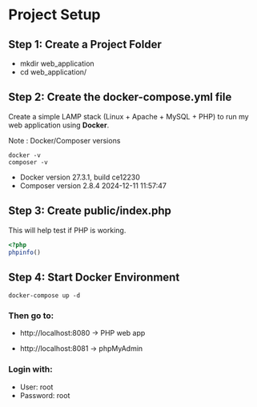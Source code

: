 # Project Setup
## Step 1: Create a Project Folder

- mkdir web_application
- cd web_application/
  
## Step 2: Create the docker-compose.yml file

Create a simple LAMP stack (Linux + Apache + MySQL + PHP) to run 
my web application using **Docker**.

Note : Docker/Composer versions
```
docker -v
composer -v
```
- Docker version 27.3.1, build ce12230
- Composer version 2.8.4 2024-12-11 11:57:47

## Step 3: Create public/index.php
This will help test if PHP is working.
```php
<?php
phpinfo()
```

## Step 4: Start Docker Environment

```
docker-compose up -d
```

### Then go to:

- http://localhost:8080 → PHP web app

- http://localhost:8081 → phpMyAdmin

### Login with:

- User: root
- Password: root

